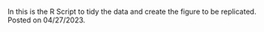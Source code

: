 In this is the R Script to tidy the data and create the figure to be replicated. Posted on 04/27/2023.
